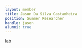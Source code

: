 ```yaml
---
layout: member
title: Jason Da Silva Castanheira
position: Summer Researcher
handle: jason
alumni: true
---
```


[lab](https://razlab.org/lab-members/)